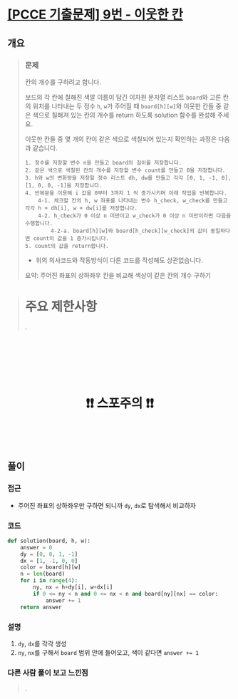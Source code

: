 # [\[PCCE 기출문제\] 9번 - 이웃한 칸](https://school.programmers.co.kr/learn/courses/30/lessons/250125)

## 개요
> ### 문제
> 칸의 개수를 구하려고 합니다.
> 
> 보드의 각 칸에 칠해진 색깔 이름이 담긴 이차원 문자열 리스트 `board`와 고른 칸의 위치를 나타내는 두 정수 `h`, `w`가 주어질 때 `board[h][w]`와 이웃한 칸들 중 같은 색으로 칠해져 있는 칸의 개수를 return 하도록 solution 함수를 완성해 주세요.
> 
> 이웃한 칸들 중 몇 개의 칸이 같은 색으로 색칠되어 있는지 확인하는 과정은 다음과 같습니다.
>
> ```
> 1. 정수를 저장할 변수 n을 만들고 board의 길이를 저장합니다.
> 2. 같은 색으로 색칠된 칸의 개수를 저장할 변수 count를 만들고 0을 저장합니다.
> 3. h와 w의 변화량을 저장할 정수 리스트 dh, dw를 만들고 각각 [0, 1, -1, 0], [1, 0, 0, -1]을 저장합니다.
> 4. 반복문을 이용해 i 값을 0부터 3까지 1 씩 증가시키며 아래 작업을 반복합니다.
>     4-1. 체크할 칸의 h, w 좌표를 나타내는 변수 h_check, w_check를 만들고 각각 h + dh[i], w + dw[i]를 저장합니다.
>     4-2. h_check가 0 이상 n 미만이고 w_check가 0 이상 n 미만이라면 다음을 수행합니다.
>         4-2-a. board[h][w]와 board[h_check][w_check]의 값이 동일하다면 count의 값을 1 증가시킵니다.
> 5. count의 값을 return합니다.
> ```
>
> -   위의 의사코드와 작동방식이 다른 코드를 작성해도 상관없습니다.
>
> 요약: 주어진 좌표의 상하좌우 칸을 비교해 색상이 같은 칸의 개수 구하기

> # 주요 제한사항
> .

<h1 align="center"><br><br><br>❗️❗️ 스포주의 ❗️❗️<br><br><br></h1>

## 풀이
### 접근
- 주어진 좌표의 상하좌우만 구하면 되니까 `dy`, `dx`로 탐색해서 비교하자

### 코드
```python
def solution(board, h, w):
    answer = 0
    dy = [0, 0, 1, -1]
    dx = [1, -1, 0, 0]
    color = board[h][w]
    n = len(board)
    for i in range(4):
        ny, nx = h+dy[i], w+dx[i]
        if 0 <= ny < n and 0 <= nx < n and board[ny][nx] == color:
            answer += 1
    return answer
```

### 설명
1. `dy`, `dx`를 각각 생성
2. `ny`, `nx`를 구해서 `board` 범위 안에 들어오고, 색이 같다면 `answer += 1`

### 다른 사람 풀이 보고 느낀점
> .
